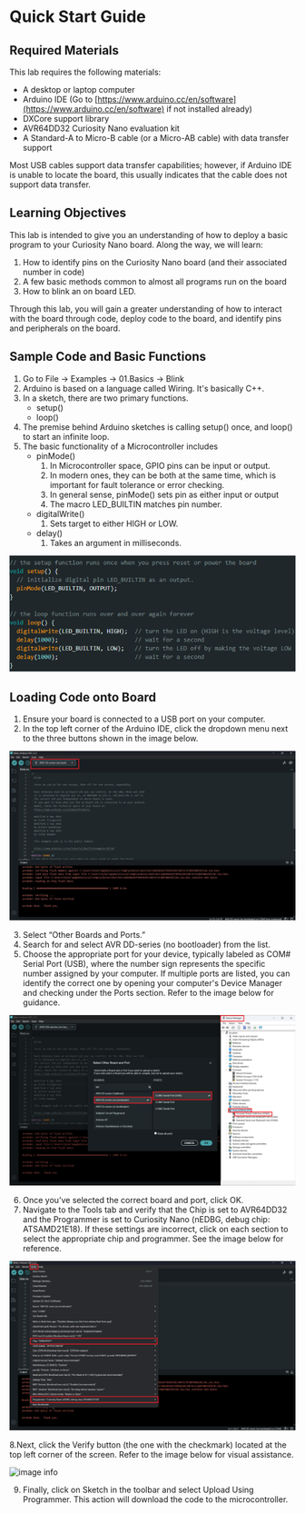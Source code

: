 # **Quick Start Guide**

## Required Materials

This lab requires the following materials:

* A desktop or laptop computer  
* Arduino IDE (Go to [https://www.arduino.cc/en/software](https://www.arduino.cc/en/software) if not installed already)  
* DXCore support library  
* AVR64DD32 Curiosity Nano evaluation kit  
* A Standard-A to Micro-B cable (or a Micro-AB cable) with data transfer support

Most USB cables support data transfer capabilities; however, if Arduino IDE is unable to locate the board, this usually indicates that the cable does not support data transfer.

## Learning Objectives

This lab is intended to give you an understanding of how to deploy a basic program to your Curiosity Nano board. Along the way, we will learn:

1. How to identify pins on the Curiosity Nano board (and their associated number in code)   
2. A few basic methods common to almost all programs run on the board  
3. How to blink an on board LED.

Through this lab, you will gain a greater understanding of how to interact with the board through code, deploy code to the board, and identify pins and peripherals on the board.  

## Sample Code and Basic Functions

1. Go to File \-\> Examples \-\> 01.Basics \-\> Blink  
2. Arduino is based on a language called Wiring. It's basically C++.  
3. In a sketch, there are two primary functions.  
   * setup()  
   * loop()  
4. The premise behind Arduino sketches is calling setup() once, and loop() to start an infinite loop.  
5. The basic functionality of a Microcontroller includes  
   * pinMode()  
     1. In Microcontroller space, GPIO pins can be input or output.  
     2. In modern ones, they can be both at the same time, which is important for fault tolerance or error checking.  
     3. In general sense, pinMode() sets pin as either input or output  
     4. The macro LED\_BUILTIN matches pin number.  
   * digitalWrite()  
     1. Sets target to either HIGH or LOW.  
   * delay()  
     1. Takes an argument in milliseconds.

![image info](./images/samplecode.png)

## Loading Code onto Board

1. Ensure your board is connected to a USB port on your computer.
2. In the top left corner of the Arduino IDE, click the dropdown menu next to the three buttons shown in the image below.

![image info](./images/lab1(1).jpg)
   
3. Select “Other Boards and Ports.”
4. Search for and select AVR DD-series (no bootloader) from the list.
5. Choose the appropriate port for your device, typically labeled as COM# Serial Port (USB), where the number sign represents the specific number assigned by your computer. If multiple ports are listed, you can identify the correct one by opening your computer's Device Manager and checking under the Ports section. Refer to the image below for guidance.

  ![image info](docs/lab-1/images/lab1(5).png)
   
6. Once you’ve selected the correct board and port, click OK.
7. Navigate to the Tools tab and verify that the Chip is set to AVR64DD32 and the Programmer is set to Curiosity Nano (nEDBG, debug chip: ATSAMD21E18). If these settings are incorrect, click on each section to select the appropriate chip and programmer. See the image below for reference.

  ![image info](docs/lab-1/images/lab1(7).png)
   
8.Next, click the Verify button (the one with the checkmark) located at the top left corner of the screen. Refer to the image below for visual assistance.

  ![image info](docs/lab-1/images/lab1(8).png)
  
9. Finally, click on Sketch in the toolbar and select Upload Using Programmer. This action will download the code to the microcontroller.
